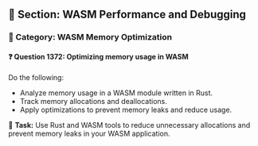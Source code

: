 ## 📘 Section: WASM Performance and Debugging
### 🔹 Category: WASM Memory Optimization
#### ❓ Question 1372: Optimizing memory usage in WASM

Do the following:

- Analyze memory usage in a WASM module written in Rust.
- Track memory allocations and deallocations.
- Apply optimizations to prevent memory leaks and reduce usage.

🔧 **Task:** Use Rust and WASM tools to reduce unnecessary allocations and prevent memory leaks in your WASM application.
